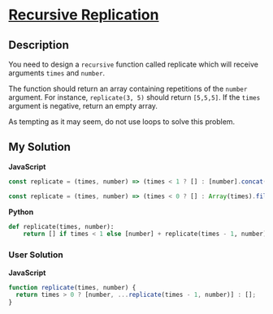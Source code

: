 # [Recursive Replication](https://www.codewars.com/kata/57547f9182655569ab0008c4)

## Description

You need to design a `recursive` function called replicate which will receive arguments `times` and `number`.

The function should return an array containing repetitions of the `number` argument. For instance, `replicate(3, 5)` should return `[5,5,5]`. If the `times` argument is negative, return an empty array.

As tempting as it may seem, do not use loops to solve this problem.

## My Solution

**JavaScript**

```js
const replicate = (times, number) => (times < 1 ? [] : [number].concat(replicate(times - 1, number)));
```

```js
const replicate = (times, number) => (times < 0 ? [] : Array(times).fill(number));
```

**Python**

```py
def replicate(times, number):
    return [] if times < 1 else [number] + replicate(times - 1, number)
```

### User Solution

**JavaScript**

```js
function replicate(times, number) {
  return times > 0 ? [number, ...replicate(times - 1, number)] : [];
}
```
